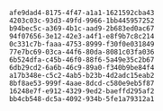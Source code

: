 
                afe9dad4-8175-4f47-a1a1-1621592cba43
                4203c03c-93d3-49fd-9966-1bb445957252
                b94bec5c-a369-4b1c-aad9-2b683ed0ac67
                94f07656-3e12-42e3-a4f1-e8f9b7c8c214
                0c331c7b-faaa-4753-8999-f30f0e031849
                77e7bc69-03ca-44f6-80da-8081c03fa036
                6b524dfa-c45b-46f0-88f6-5a49e35c2b67
                6db29cd2-6a6b-46c9-89a0-f340b9be84f4
                a17b348e-c5c2-4ab5-b23b-4d2adc15eab2
                8bf8ae53-999f-4aae-8dcd-c580e9eb5f87
                16248e7f-e912-4329-9ed2-baeffd295af2
                bb4cb548-dc5a-4092-934b-5fe1a79312a1
                